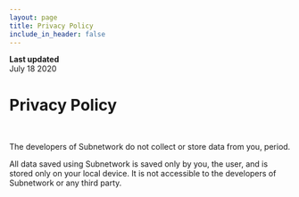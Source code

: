 ```yaml
---
layout: page
title: Privacy Policy
include_in_header: false
---
```


**Last updated**  
July 18 2020

# Privacy Policy
<br>

The developers of Subnetwork do not collect or store data from you, period.  

All data saved using Subnetwork is saved only by you, the user, and is stored only on your local device.  It is not accessible to the developers of Subnetwork or any third party.  
